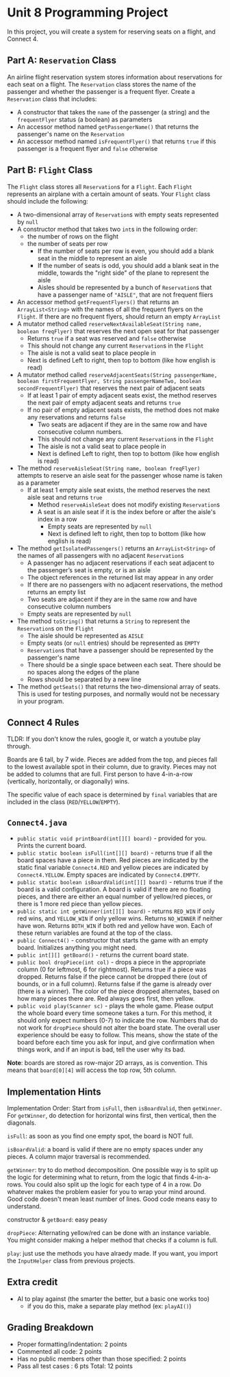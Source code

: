 # Unit 8 Programming Project

In this project, you will create a system for reserving seats on a flight, and Connect 4. 

## Part A: `Reservation` Class

An airline flight reservation system stores information about reservations for each seat on a flight. The `Reservation` class stores the name of the passenger and whether the passenger is a frequent flyer. Create a `Reservation` class that includes:

- A constructor that takes the `name` of the passenger (a string) and the `frequentFlyer` status (a boolean) as parameters
- An accessor method named `getPassengerName()` that returns the passenger's name on the `Reservation`
- An accessor method named `isFrequentFlyer()` that returns `true` if this passenger is a frequent flyer and `false` otherwise

## Part B: `Flight` Class

The `Flight` class stores all `Reservation`s for a `Flight`. Each `Flight` represents an airplane with a certain amount of seats. Your `Flight` class should include the following:

- A two-dimensional array of `Reservation`s with empty seats represented by `null`
- A constructor method that takes two `int`s in the following order:
  - the number of rows on the flight
  - the number of seats per row
    - If the number of seats per row is even, you should add a blank seat in the middle to represent an aisle
    - If the number of seats is odd, you should add a blank seat in the middle, towards the "right side" of the plane to represent the aisle
    - Aisles should be represented by a bunch of `Reservation`s that have a passenger name of `"AISLE"`, that are not frequent fliers
- An accessor method `getFrequentFlyers()` that returns an `ArrayList<String>` with the names of all the frequent flyers on the `Flight`. If there are no frequent flyers, should return an empty `ArrayList`
- A mutator method called `reserveNextAvailableSeat(String name, boolean freqFlyer)` that reserves the next open seat for that passenger
  - Returns `true` if a seat was reserved and `false` otherwise
  - This should not change any current `Reservation`s in the `Flight`
  - The aisle is not a valid seat to place people in
  - Next is defined Left to right, then top to bottom (like how english is read)
- A mutator method called `reserveAdjacentSeats(String passengerName, boolean firstFrequentFlyer, String passengerNameTwo, boolean secondFrequentFlyer)` that reserves the next pair of adjacent seats
  - If at least 1 pair of empty adjacent seats exist, the method reserves the next pair of empty adjacent seats and returns `true`
  - If no pair of empty adjacent seats exists, the method does not make any reservations and returns `false`
    - Two seats are adjacent if they are in the same row and have consecutive column numbers.
    - This should not change any current `Reservation`s in the `Flight`
    - The aisle is not a valid seat to place people in
    - Next is defined Left to right, then top to bottom (like how english is read)
- The method `reserveAisleSeat(String name, boolean freqFlyer)` attempts to reserve an aisle seat for the passenger whose name is taken as a parameter
  - If at least 1 empty aisle seat exists, the method reserves the next aisle seat and returns `true`
    - Method `reserveAisleSeat` does not modify existing `Reservation`s
    - A seat is an aisle seat if it is the index before or after the aisle's index in a row
      - Empty seats are represented by `null`
      - Next is defined left to right, then top to bottom (like how english is read)
- The method `getIsolatedPassengers()` returns an `ArrayList<String>` of the names of all passengers with no adjacent `Reservation`s
  - A  passenger has no adjacent reservations if each seat adjacent to the  passenger’s seat is empty, or is an aisle
  - The object references in the returned list  may appear in any order
  - If there are no passengers with no adjacent reservations, the method returns an empty list
  - Two seats are adjacent if they are in the same row and have consecutive column numbers
  - Empty seats are represented by `null`
- The method `toString()` that returns a `String` to represent the `Reservation`s on the `Flight`
  - The aisle should be represented as `AISLE`
  - Empty seats (or `null` entries) should be represented as `EMPTY`
  - `Reservation`s that have a passenger should be represented by the passenger's name
  - There should be a single space between each seat. There should be no spaces along the edges of the plane
  - Rows should be separated by a new line
- The method `getSeats()` that returns the two-dimensional array of seats. This is used for testing purposes, and normally would not be necessary in your program.

## Connect 4 Rules

TLDR: If you don't know the rules, google it, or watch a youtube play through.

Boards are 6 tall, by 7 wide. Pieces are added from the top, and pieces fall to the lowest available spot in their column, due to gravity. Pieces may not be added to columns that are full. First person to have 4-in-a-row (vertically, horizontally, or diagonally) wins.

The specific value of each space is determined by `final` variables that are included in the class (`RED`/`YELLOW`/`EMPTY`).

## `Connect4.java`
- `public static void printBoard(int[][] board)` - provided for you. Prints the current board. 
- `public static boolean isFull(int[][] board)` - returns true if all the board spaces have a piece in them. Red pieces are indicated by the static final variable `Connect4.RED` and yellow pieces are indicated by `Connect4.YELLOW`. Empty spaces are indicated by `Connect4.EMPTY`.
- `public static boolean isBoardValid(int[][] board)` - returns true if the board is a valid configuration. A board is valid if there are no floating pieces, and there are either an equal number of yellow/red pieces, or there is 1 more red piece than yellow pieces.
- `public static int getWinner(int[][] board)` - returns `RED_WIN` if only red wins, and `YELLOW_WIN` if only yellow wins. Returns `NO_WINNER` if neither have won. Returns `BOTH_WIN` if both red and yellow have won. Each of these return variables are found at the top of the class.
- `public Connect4()` - constructor that starts the game with an empty board. Initializes anything you might need. 
- `public int[][] getBoard()` - returns the current board state.
- `public bool dropPiece(int col)` - drops a piece in the appropriate column (0 for leftmost, 6 for rightmost). Returns true if a piece was dropped. Returns false if the piece cannot be dropped there (out of bounds, or in a full column). Returns false if the game is already over (there is a winner). The color of the piece dropped alternates, based on how many pieces there are. Red always goes first, then yellow. 
- `public void play(Scanner sc)` - plays the whole game. Please output the whole board every time someone takes a turn. For this method, it should only expect numbers (0-7) to indicate the row. Numbers that do not work for `dropPiece` should not alter the board state. The overall user experience should be easy to follow. This means, show the state of the board before each time you ask for input, and give confirmation when things work, and if an input is bad, tell the user why its bad. 

**Note**: boards are stored as row-major 2D arrays, as is convention. This means that `board[0][4]` will access the top row, 5th column.

## Implementation Hints

Implementation Order: Start from `isFull`, then `isBoardValid`, then `getWinner`. For `getWinner`, do detection for horizontal wins first, then vertical, then the diagonals.

`isFull`: as soon as you find one empty spot, the board is NOT full.

`isBoardValid`: a board is valid if there are no empty spaces under any pieces. A column major traversal is recommended.

`getWinner`: try to do method decomposition. One possible way is to split up the logic for determining what to return, from the logic that finds 4-in-a-rows. You could also split up the logic for each type of 4 in a row. Do whatever makes the problem easier for you to wrap your mind around. Good code doesn't mean least number of lines. Good code means easy to understand.

constructor & `getBoard`: easy peasy

`dropPiece`: Alternating yellow/red can be done with an instance variable. You might consider making a helper method that checks if a column is full.

`play`: just use the methods you have alraedy made. If you want, you import the `InputHelper` class from previous projects. 

## Extra credit

- AI to play against (the smarter the better, but a basic one works too)
  - if you do this, make a separate play method (ex: `playAI()`)

## Grading Breakdown

- Proper formatting/indentation: 2 points
- Commented all code: 2 points
- Has no public members other than those specified: 2 points
- Pass all test cases : 6 pts
Total: 12 points
